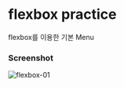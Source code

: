 # flexbox practice
flexbox를 이용한 기본 Menu

### Screenshot



![flexbox-01](https://user-images.githubusercontent.com/68219486/88079020-1a118c00-cbb8-11ea-9a3c-b783b302fcb1.PNG)
